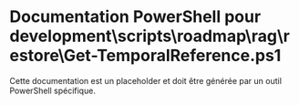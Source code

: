 # Documentation PowerShell pour development\scripts\roadmap\rag\restore\Get-TemporalReference.ps1

Cette documentation est un placeholder et doit être générée par un outil PowerShell spécifique.
